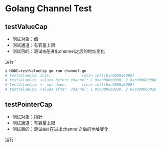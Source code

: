 Golang Channel Test
===================

## testValueCap
* 测试对象：值
* 测试通道：有容量上限
* 测试目的：测试`值`在进出channel之后的地址变化

运行：

```bash
$ MODE=testValueCap go run channel.go
# testValueCap: init:              (chan int)(0xc0000a6000)
# testValueCap: values before channel: 1 0xc0000b0000, 2 0xc0000b0008
# testValueCap: <- opt done:       (chan int)(0xc0000a6000)
# testValueCap: values after  channel: 1 0xc0000b0020, 2 0xc0000b0028
```

## testPointerCap
* 测试对象：指针
* 测试通道：有容量上限
* 测试目的：测试`指针`在进出channel之后的地址变化

运行：

```bash

```
